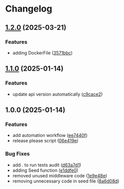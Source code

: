 # Changelog

## [1.2.0](https://github.com/vlkhvnn/GopherNetwork/compare/v1.1.0...v1.2.0) (2025-03-21)


### Features

* adding DockerFile ([3571bbc](https://github.com/vlkhvnn/GopherNetwork/commit/3571bbc305807b872597da90ad7fbb25e2886d57))

## [1.1.0](https://github.com/vlkhvnn/GopherNetwork/compare/v1.0.0...v1.1.0) (2025-01-14)


### Features

* update api version automatically ([c9cace2](https://github.com/vlkhvnn/GopherNetwork/commit/c9cace2a43576de84342adf9494b6fe75ebde7e9))

## 1.0.0 (2025-01-14)


### Features

* add automation workflow ([ee7440f](https://github.com/vlkhvnn/GopherNetwork/commit/ee7440fc236db6e5f3d7221faa2f794233eeaa10))
* release please script ([06e419e](https://github.com/vlkhvnn/GopherNetwork/commit/06e419ebbb09ee8c9a9cc69484e0b79c31dad01d))


### Bug Fixes

* add . to run tests audit ([d63a7d1](https://github.com/vlkhvnn/GopherNetwork/commit/d63a7d1d2ddd87688abcaf8a51111d8ecd2e131e))
* adding Seed function ([e1ddfe0](https://github.com/vlkhvnn/GopherNetwork/commit/e1ddfe0303ba3457b60c28bf078a8873a9eadc54))
* removed unused middleware code ([1e9e48e](https://github.com/vlkhvnn/GopherNetwork/commit/1e9e48edd1d8e71f75ff85d7e73aceac263cfc21))
* removing unnecessary code in seed file ([8a6d08d](https://github.com/vlkhvnn/GopherNetwork/commit/8a6d08d05d65b56735c6b709a2ed0f5994f30445))
